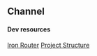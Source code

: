 ## Channel

#### Dev resources
[Iron Router](https://github.com/iron-meteor/iron-router/blob/devel/Guide.md)
[Project Structure](http://www.slideshare.net/RitikM/building-a-production-ready-meteor-app)

